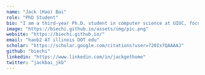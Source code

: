 ```yaml
---
name: "Jack (Hao) Bai"
role: "PhD Student"
bio: "I am a third-year Ph.D. student in computer science at UIUC, focusing on scaling the reasoning and planning capability of intelligent agents with foundation models and reinforcement learning."
image: "https://biechi.github.io/assets/img/pic.png"
website: "https://biechi.github.io/"
email: "haob2 AT illinois DOT edu"
scholar: "https://scholar.google.com/citations?user=720Ix7QAAAAJ"
github: "biechi"
linkedin: "https://www.linkedin.com/in/jackgethome"
twitter: "jackbai_jkb"
---
```


